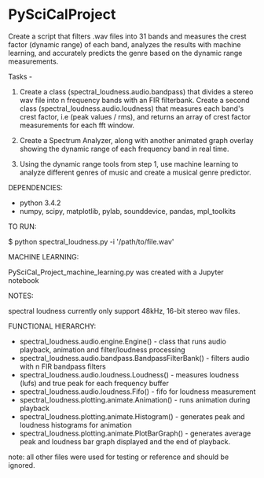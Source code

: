 # PySciCalProject

Create a script that filters .wav files into 31 bands and measures the crest factor (dynamic range) of each band, 
analyzes the results with machine learning, and accurately predicts the genre based on the dynamic range measurements.

Tasks - 

1. Create a class (spectral_loudness.audio.bandpass) that divides a stereo wav file into n frequency bands with an FIR filterbank.
Create a second class (spectral_loudness.audio.loudness) that measures each band's crest factor, i.e (peak values / rms), and returns an
array of crest factor measurements for each fft window.

2. Create a Spectrum Analyzer, along with another animated graph overlay showing the dynamic range of each 
frequency band in real time.

3. Using the dynamic range tools from step 1, use machine learning to analyze different genres of music 
and create a musical genre predictor.  


DEPENDENCIES:
- python 3.4.2
- numpy, scipy, matplotlib, pylab, sounddevice, pandas, mpl_toolkits

TO RUN:

$ python spectral_loudness.py -i '/path/to/file.wav'

MACHINE LEARNING:

PySciCal_Project_machine_learning.py was created with a Jupyter notebook

NOTES:

spectral loudness currently only support 48kHz, 16-bit stereo wav files.

FUNCTIONAL HIERARCHY:

- spectral_loudness.audio.engine.Engine() - class that runs audio playback, animation and filter/loudness processing
- spectral_loudness.audio.bandpass.BandpassFilterBank() - filters audio with n FIR bandpass filters
- spectral_loudness.audio.loudness.Loudness() - measures loudness (lufs) and true peak for each frequency buffer
- spectral_loudness.audio.loudness.Fifo() - fifo for loudness measurement
- spectral_loudness.plotting.animate.Animation() - runs animation during playback
- spectral_loudness.plotting.animate.Histogram() - generates peak and loudness histograms for animation
- spectral_loudness.plotting.animate.PlotBarGraph() - generates average peak and loudness bar graph displayed and the end of playback.

note: all other files were used for testing or reference and should be ignored.